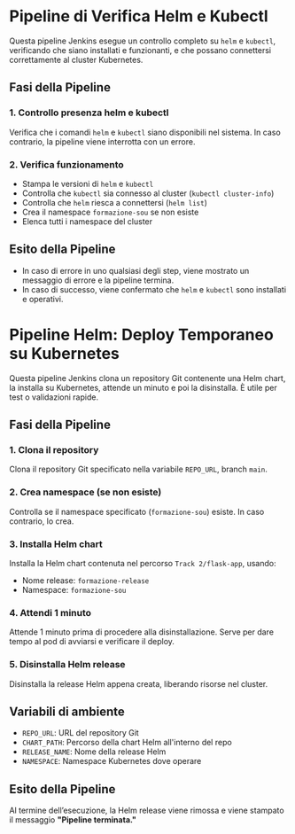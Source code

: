# Pipeline di Verifica Helm e Kubectl

Questa pipeline Jenkins esegue un controllo completo su `helm` e `kubectl`, verificando che siano installati e funzionanti, e che possano connettersi correttamente al cluster Kubernetes.

## Fasi della Pipeline

### 1. Controllo presenza helm e kubectl
Verifica che i comandi `helm` e `kubectl` siano disponibili nel sistema. In caso contrario, la pipeline viene interrotta con un errore.

### 2. Verifica funzionamento
- Stampa le versioni di `helm` e `kubectl`
- Controlla che `kubectl` sia connesso al cluster (`kubectl cluster-info`)
- Controlla che `helm` riesca a connettersi (`helm list`)
- Crea il namespace `formazione-sou` se non esiste
- Elenca tutti i namespace del cluster

## Esito della Pipeline

- In caso di errore in uno qualsiasi degli step, viene mostrato un messaggio di errore e la pipeline termina.
- In caso di successo, viene confermato che `helm` e `kubectl` sono installati e operativi.


# Pipeline Helm: Deploy Temporaneo su Kubernetes

Questa pipeline Jenkins clona un repository Git contenente una Helm chart, la installa su Kubernetes, attende un minuto e poi la disinstalla. È utile per test o validazioni rapide.

## Fasi della Pipeline

### 1. Clona il repository
Clona il repository Git specificato nella variabile `REPO_URL`, branch `main`.

### 2. Crea namespace (se non esiste)
Controlla se il namespace specificato (`formazione-sou`) esiste. In caso contrario, lo crea.

### 3. Installa Helm chart
Installa la Helm chart contenuta nel percorso `Track 2/flask-app`, usando:
- Nome release: `formazione-release`
- Namespace: `formazione-sou`

### 4. Attendi 1 minuto
Attende 1 minuto prima di procedere alla disinstallazione. Serve per dare tempo al pod di avviarsi e verificare il deploy.

### 5. Disinstalla Helm release
Disinstalla la release Helm appena creata, liberando risorse nel cluster.

## Variabili di ambiente

- `REPO_URL`: URL del repository Git
- `CHART_PATH`: Percorso della chart Helm all'interno del repo
- `RELEASE_NAME`: Nome della release Helm
- `NAMESPACE`: Namespace Kubernetes dove operare


## Esito della Pipeline

Al termine dell’esecuzione, la Helm release viene rimossa e viene stampato il messaggio **"Pipeline terminata."**
